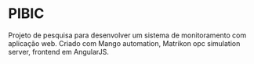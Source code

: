 # PIBIC
Projeto de pesquisa para desenvolver um sistema de monitoramento com aplicação web. Criado com Mango automation, Matrikon opc simulation server, frontend em AngularJS.
